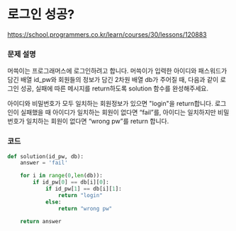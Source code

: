 # 로그인 성공?
https://school.programmers.co.kr/learn/courses/30/lessons/120883

### 문제 설명
머쓱이는 프로그래머스에 로그인하려고 합니다. 머쓱이가 입력한 아이디와 패스워드가 담긴 배열 id_pw와 회원들의 정보가 담긴 2차원 배열 db가 주어질 때, 다음과 같이 로그인 성공, 실패에 따른 메시지를 return하도록 solution 함수를 완성해주세요.

아이디와 비밀번호가 모두 일치하는 회원정보가 있으면 "login"을 return합니다.
로그인이 실패했을 때 아이디가 일치하는 회원이 없다면 “fail”를, 아이디는 일치하지만 비밀번호가 일치하는 회원이 없다면 “wrong pw”를 return 합니다.

### 코드
```python
def solution(id_pw, db):
    answer = 'fail'

    for i in range(0,len(db)):
        if id_pw[0] == db[i][0]:
            if id_pw[1] == db[i][1]:
                return "login"
            else:
                return "wrong pw"

    return answer
```